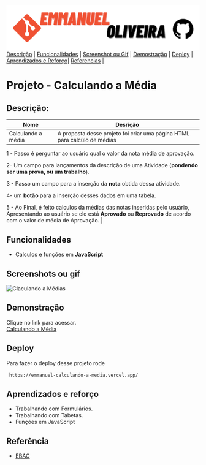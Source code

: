 ![banner-github](https://github.com/emmanuelmarcosdeoliveira/media-query/blob/main/imagens/manu-github.png)
[Descrição](#descrição) |
[Funcionalidades](#funcionalidades) |
[Screenshot ou Gif](#screenshots-ou-gif) |
[Demostração](#demonstração) |
[Deploy](#deploy) |
[Aprendizados e Reforço](#aprendizados-e-reforço)|
[Referencias](#referência) |

# Projeto - Calculando a Média

## Descrição:

| Nome               | Desrição                                                                  |
| ------------------ | ------------------------------------------------------------------------- |
| Calculando a média | A proposta desse projeto foi criar uma página HTML para calcúlo de médias 

1 - Passo é perguntar ao usuário qual o valor da nota média de aprovação.

2- Um campo para lançamentos da descrição de uma Atividade (**pondendo ser uma prova, ou um trabalho**).

3 - Passo um campo para a inserção da **nota** obtida dessa atividade.

4- um **botão** para a inserção desses dados em uma tabela.

5 - Ao Final, é feito calculos da médias das notas inseridas pelo usuário, Apresentando ao usuário se ele está **Aprovado** ou **Reprovado** de acordo com o valor de média de Aprovação. |

## Funcionalidades

- Calculos e funções em **JavaScript**

## Screenshots ou gif

![Claculando a Médias](https://github.com/emmanuelmarcosdeoliveira/calculadora-de-medias/blob/feature/readme/images/preview.jpg)

## Demonstração

Clique no link para acessar. <br>
[Calculando a Média ](https://emmanuel-calculando-a-media.vercel.app/)

## Deploy

Para fazer o deploy desse projeto rode

```bash
 https://emmanuel-calculando-a-media.vercel.app/
```

## Aprendizados e reforço

- Trabalhando com Formulários.
- Trabalhando com Tabetas.
- Funções em JavaScript

## Referência

- [EBAC](https://ebaconline.com.br/)
